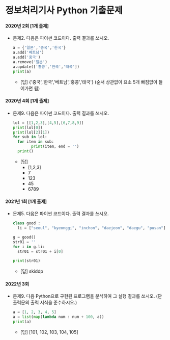 # 정보처리기사 Python 기출문제



#### 2020년 2회 [1개 출제]

- 문제2. 다음은 파이썬 코드이다. 출력 결과를 쓰시오.

  ```python
  a = {'일본','중국','한국'}
  a.add('베트남')
  a.add('중국')
  a.remove('일본')
  a.update(['홍콩','한국','태국'])
  print(a)
  ```

  - [답] {'중국','한국','베트남','홍콩','태국'}  (순서 상관없이 요소 5개 빠짐없이 들어가면 됨)



#### 2020년 4회 [1개 출제]

- 문제9. 다음은 파이썬 코드이다. 출력 결과를 쓰시오.

  ```python
  lol = [[1,2,3],[4,5],[6,7,8,9]]
  print(lol[0])
  print(lol[2][1])
  for sub in lol:
  	for item in sub:
          print(item, end = '')
  	print()
  ```

  - [답]
    - [1,2,3]
    - 7
    - 123
    - 45
    - 6789



#### 2021년 1회 [1개 출제]

- 문제5. 다음은 파이썬 코드이다. 출력 결과를 쓰시오.

  ```python
  class good :
  	li = ["seoul", "kyeonggi", "inchon", "daejeon", "daegu", "pusan"]
  
  g = good()
  str01 = ''
  for i in g.li:
  	str01 = str01 + i[0]
      
  print(str01)
  ```

  - [답] skiddp



#### 2022년 3회

- 문제9. 다음 Python으로 구현된 프로그램을 분석하여 그 실행 결과를 쓰시오. (단 출력문의 출력 서식을 준수하시오.)

  ```python
  a = [1, 2, 3, 4, 5]
  a = list(map(lambda num : num + 100, a))
  print(a)
  ```

  - [답] [101, 102, 103, 104, 105]